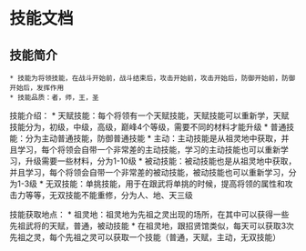 技能文档
=====
技能简介
-----
    * 技能为将领技能，在战斗开始前，战斗结束后，攻击开始前，攻击开始后，防御开始前，防御开始后，发挥作用
    * 技能品质：者，师，王，圣

技能介绍：
    * 天赋技能：每个将领有一个天赋技能，天赋技能可以重新学，天赋技能分为，初级，中级，高级，巅峰4个等级，需要不同的材料才能升级
    * 普通技能：分为主动普通技能，防御普通技能
        * 主动：主动技能是从祖灵地中获取，并且学习，每个将领会自带一个非常差的主动技能，学习的主动技能也可以重新学习，升级需要一些材料，分为1-10级
        * 被动技能：被动技能也是从祖灵地中获取，并且学习，每个将领会自带一个非常差的被动技能，被动技能也可以重新学习，分为1-3级
    * 无双技能：单挑技能，用于在跟武将单挑的时候，提高将领的属性和攻击力等等，无双技能不能重修，分为人、地、天三级

技能获取地点：
    * 祖灵地：祖灵地为先祖之灵出现的场所，在其中可以获得一些先祖武将的天赋，普通，被动技能
        * 在祖灵地，跟招贤馆类似，每天可以获取3次先祖之灵，每个先祖之灵可以获取一个技能（普通，天赋，主动，无双技能）




